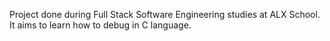 Project done during Full Stack Software Engineering studies at ALX School. It aims to learn how to debug in C language.
